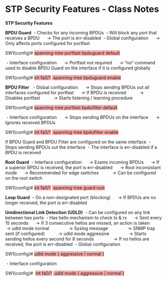 # STP Security Features - Class Notes

**STP Security Features**

**BPDU Guard**
 \- Checks for any incoming BPDUs
 \- Will block any port that receives a BPDU
     \-\> The port is err\-disabled
 \- Global configuration
     \-\> Only affects ports configured for portfast

SW1\(config\)\# <span style="background-color: #ffaaaa">spanning\-tree portfast bpduguard default</span>

 \- Interface configuration
     \-\> Portfast not required
     \-\> “no” command used to disable BPDU Guard on the interface if it is configured globally

SW1\(config\)\# <span style="background-color: #ffaaaa">int fa0/1</span>
<span style="background-color: #ffaaaa"> spanning\-tree bpduguard enable</span>

**BPDU Filter**
  \- Global configuration
     \-\> Stops sending BPDUs out all interfaces configured for portfast
     \-\> If BPDU is received
          \-\> Disables portfast
          \-\> Starts listening / learning procedure

SW1\(config\)\# <span style="background-color: #ffaaaa">spanning\-tree portfast bpdufilter default</span>

 \- Interface configuration
     \-\> Stops sending BPDUs on the interface
     \-\> Ignores received BPDUs

SW1\(config\)\# <span style="background-color: #ffaaaa">int fa0/1</span>
<span style="background-color: #ffaaaa"> spanning\-tree bpdufilter enable</span>

If BPDU Guard and BPDU Filter are configured on the same interface
 \- Stops sending BPDUs out the interface
 \- The interface is err\-disabled if a BPDU is received

**Root Guard**
 \- Interface configuration
     \-\> Exams incoming BPDUs
     \-\> If a superior BPDU is received, the port is err\-disabled
     \-\> Root inconsistant mode
     \-\> Recommended for edge switches
          \-\> Can be configured on the root switch

SW1\(config\)\# <span style="background-color: #ffaaaa">int fa0/1</span>
<span style="background-color: #ffaaaa"> spanning\-tree guard root</span>

**Loop Guard**
 \- On a non\-designated port \(blocking\)
     \-\> If BPDUs are no longer received, the port is err\-disabled

**Unidirectional Link Detection \(UDLD\)**
 \- Can be configured on any link between two ports
 \- Has hello mechanism to check tx & rx
     \-\> Sent every 15 seconds
     \-\> If 3 consecutive hellos are missed, an action is taken
          \-\> udld mode normal
               \-\> Syslog message
               \-\> SNMP trap sent \(if configured\)
          \-\> udld mode aggressive
               \-\> Starts sending hellos every second for 8 seconds
               \-\> If no hellos are received, the port is err\-disabled
 \- Global configuration

SW1\(config\)\# <span style="background-color: #ffaaaa">udld mode { aggressive | normal }</span>

 \- Interface configuration

SW1\(config\)\#  <span style="background-color: #ffaaaa">int fa0/1</span>
<span style="background-color: #ffaaaa"> udld mode { aggressive | normal }</span>
